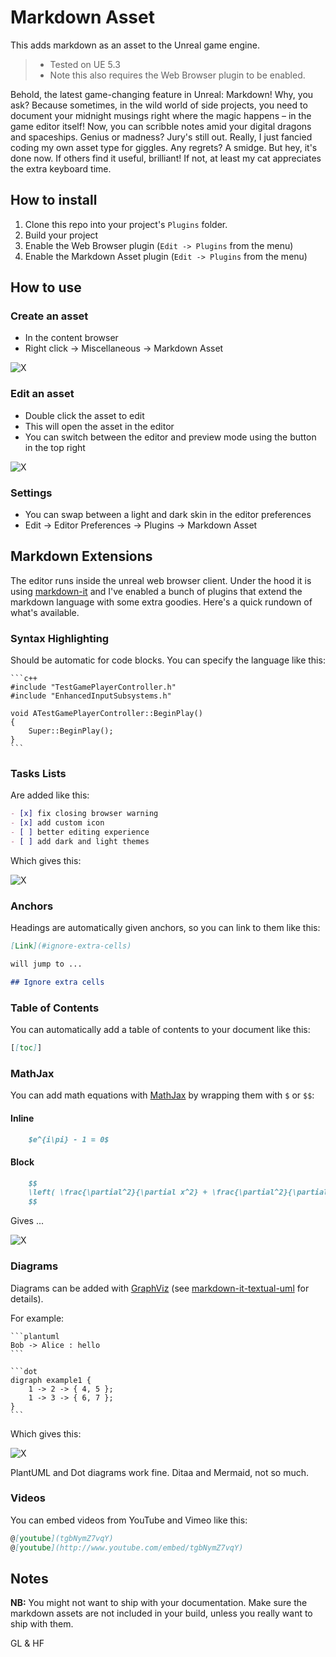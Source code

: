 # Markdown Asset

This adds markdown as an asset to the Unreal game engine.

> * Tested on UE 5.3
> * Note this also requires the Web Browser plugin to be enabled.

Behold, the latest game-changing feature in Unreal: Markdown! Why, you ask? Because sometimes, in the wild world of side projects, you need to document your midnight musings right where the magic happens – in the game editor itself! Now, you can scribble notes amid your digital dragons and spaceships. Genius or madness? Jury's still out. Really, I just fancied coding my own asset type for giggles. Any regrets? A smidge. But hey, it's done now. If others find it useful, brilliant! If not, at least my cat appreciates the extra keyboard time.

## How to install

1. Clone this repo into your project's `Plugins` folder.
2. Build your project
3. Enable the Web Browser plugin (`Edit -> Plugins` from the menu)
4. Enable the Markdown Asset plugin (`Edit -> Plugins` from the menu)

## How to use

### Create an asset

* In the content browser
* Right click -> Miscellaneous -> Markdown Asset

![X](./Docs/NewAsset.png)

### Edit an asset

* Double click the asset to edit
* This will open the asset in the editor
* You can switch between the editor and preview mode using the button in the top right

![X](./Docs/Editing.png)

### Settings

* You can swap between a light and dark skin in the editor preferences
* Edit -> Editor Preferences -> Plugins -> Markdown Asset

## Markdown Extensions

The editor runs inside the unreal web browser client. Under the hood it is using [markdown-it](https://github.com/markdown-it/markdown-it) and I've enabled a bunch of plugins that extend the markdown language with some extra goodies. Here's a quick rundown of what's available.

### Syntax Highlighting

Should be automatic for code blocks. You can specify the language like this:

    ```c++
    #include "TestGamePlayerController.h"
    #include "EnhancedInputSubsystems.h"

    void ATestGamePlayerController::BeginPlay()
    {
        Super::BeginPlay();
    }
    ```

### Tasks Lists

Are added like this:

```markdown
- [x] fix closing browser warning
- [x] add custom icon
- [ ] better editing experience
- [ ] add dark and light themes
```

Which gives this:

![X](./Docs/TaskList.png)


### Anchors

Headings are automatically given anchors, so you can link to them like this:

```markdown
[Link](#ignore-extra-cells)

will jump to ...

## Ignore extra cells
```

### Table of Contents

You can automatically add a table of contents to your document like this:

```markdown
[[toc]]
```

### MathJax

You can add math equations with [MathJax](https://www.mathjax.org/) by wrapping them with `$` or `$$`:

#### Inline

```markdown
    $e^{i\pi} - 1 = 0$
```

#### Block

```markdown
    $$
    \left( \frac{\partial^2}{\partial x^2} + \frac{\partial^2}{\partial y^2} \right) {| \varphi(x+ i y)|}^2 = 0
    $$
```

Gives ...

![X](./Docs/Math.png)


### Diagrams

Diagrams can be added with [GraphViz](https://graphviz.org/Gallery/directed/) (see [markdown-it-textual-uml](https://github.com/manastalukdar/markdown-it-textual-uml) for details).

For example:

    ```plantuml
    Bob -> Alice : hello
    ```

    ```dot
    digraph example1 {
        1 -> 2 -> { 4, 5 };
        1 -> 3 -> { 6, 7 };
    }
    ```

Which gives this:

![X](./Docs/Diagrams.png)

PlantUML and Dot diagrams work fine. Ditaa and Mermaid, not so much.

### Videos

You can embed videos from YouTube and Vimeo like this:

```markdown
@[youtube](tgbNymZ7vqY)
@[youtube](http://www.youtube.com/embed/tgbNymZ7vqY)
```

## Notes

**NB:** You might not want to ship with your documentation. Make sure the markdown assets are not included in your build, unless you really want to ship with them.

GL & HF

